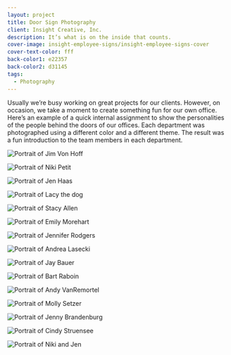 ```yaml
---
layout: project
title: Door Sign Photography
client: Insight Creative, Inc.
description: It’s what is on the inside that counts.
cover-image: insight-employee-signs/insight-employee-signs-cover
cover-text-color: fff
back-color1: e22357
back-color2: d31145
tags:
  - Photography
---
```


Usually we’re busy working on great projects for our clients. However, on occasion, we take a moment to create something fun for our own office. Here’s an example of a quick internal assignment to show the personalities of the people behind the doors of our offices. Each department was photographed using a different color and a different theme. The result was a fun introduction to the team members in each department.

<div class="images">

<img class="half first fit" data-aos="fade-up" data-featherlight="/img/projects/insight-employee-signs/insight-employee-signs-jim.jpg"
alt="Portrait of Jim Von Hoff" src="/img/projects/insight-employee-signs/insight-employee-signs-jim.jpg"
srcset="/img/projects/insight-employee-signs/insight-employee-signs-jim-2400.jpg 2400w,
/img/projects/insight-employee-signs/insight-employee-signs-jim-1800.jpg 1800w,
/img/projects/insight-employee-signs/insight-employee-signs-jim-1200.jpg 1200w,
/img/projects/insight-employee-signs/insight-employee-signs-jim-900.jpg 900w,
/img/projects/insight-employee-signs/insight-employee-signs-jim-600.jpg 600w,
/img/projects/insight-employee-signs/insight-employee-signs-jim-400.jpg 400w" />

<img class="half last fit" data-aos="fade-up" data-featherlight="/img/projects/insight-employee-signs/insight-employee-signs-niki.jpg"
alt="Portrait of Niki Petit" src="/img/projects/insight-employee-signs/insight-employee-signs-niki.jpg"
srcset="/img/projects/insight-employee-signs/insight-employee-signs-niki-2400.jpg 2400w,
/img/projects/insight-employee-signs/insight-employee-signs-niki-1800.jpg 1800w,
/img/projects/insight-employee-signs/insight-employee-signs-niki-1200.jpg 1200w,
/img/projects/insight-employee-signs/insight-employee-signs-niki-900.jpg 900w,
/img/projects/insight-employee-signs/insight-employee-signs-niki-600.jpg 600w,
/img/projects/insight-employee-signs/insight-employee-signs-niki-400.jpg 400w" />

<img class="half first fit" data-aos="fade-up" data-featherlight="/img/projects/insight-employee-signs/insight-employee-signs-jen.jpg"
alt="Portrait of Jen Haas" src="/img/projects/insight-employee-signs/insight-employee-signs-jen.jpg"
srcset="/img/projects/insight-employee-signs/insight-employee-signs-jen-2400.jpg 2400w,
/img/projects/insight-employee-signs/insight-employee-signs-jen-1800.jpg 1800w,
/img/projects/insight-employee-signs/insight-employee-signs-jen-1200.jpg 1200w,
/img/projects/insight-employee-signs/insight-employee-signs-jen-900.jpg 900w,
/img/projects/insight-employee-signs/insight-employee-signs-jen-600.jpg 600w,
/img/projects/insight-employee-signs/insight-employee-signs-jen-400.jpg 400w" />

<img class="half last fit" data-aos="fade-up" data-featherlight="/img/projects/insight-employee-signs/insight-employee-signs-lacy.jpg"
alt="Portrait of Lacy the dog" src="/img/projects/insight-employee-signs/insight-employee-signs-lacy.jpg"
srcset="/img/projects/insight-employee-signs/insight-employee-signs-lacy-2400.jpg 2400w,
/img/projects/insight-employee-signs/insight-employee-signs-lacy-1800.jpg 1800w,
/img/projects/insight-employee-signs/insight-employee-signs-lacy-1200.jpg 1200w,
/img/projects/insight-employee-signs/insight-employee-signs-lacy-900.jpg 900w,
/img/projects/insight-employee-signs/insight-employee-signs-lacy-600.jpg 600w,
/img/projects/insight-employee-signs/insight-employee-signs-lacy-400.jpg 400w" />

<img class="half first fit" data-aos="fade-up" data-featherlight="/img/projects/insight-employee-signs/insight-employee-signs-stacy.jpg"
alt="Portrait of Stacy Allen" src="/img/projects/insight-employee-signs/insight-employee-signs-stacy.jpg"
srcset="/img/projects/insight-employee-signs/insight-employee-signs-stacy-2400.jpg 2400w,
/img/projects/insight-employee-signs/insight-employee-signs-stacy-1800.jpg 1800w,
/img/projects/insight-employee-signs/insight-employee-signs-stacy-1200.jpg 1200w,
/img/projects/insight-employee-signs/insight-employee-signs-stacy-900.jpg 900w,
/img/projects/insight-employee-signs/insight-employee-signs-stacy-600.jpg 600w,
/img/projects/insight-employee-signs/insight-employee-signs-stacy-400.jpg 400w" />

<img class="half last fit" data-aos="fade-up" data-featherlight="/img/projects/insight-employee-signs/insight-employee-signs-emily.jpg"
alt="Portrait of Emily Morehart" src="/img/projects/insight-employee-signs/insight-employee-signs-emily.jpg"
srcset="/img/projects/insight-employee-signs/insight-employee-signs-emily-2400.jpg 2400w,
/img/projects/insight-employee-signs/insight-employee-signs-emily-1800.jpg 1800w,
/img/projects/insight-employee-signs/insight-employee-signs-emily-1200.jpg 1200w,
/img/projects/insight-employee-signs/insight-employee-signs-emily-900.jpg 900w,
/img/projects/insight-employee-signs/insight-employee-signs-emily-600.jpg 600w,
/img/projects/insight-employee-signs/insight-employee-signs-emily-400.jpg 400w" />

<img class="half first fit" data-aos="fade-up" data-featherlight="/img/projects/insight-employee-signs/insight-employee-signs-jennifer.jpg"
alt="Portrait of Jennifer Rodgers" src="/img/projects/insight-employee-signs/insight-employee-signs-jennifer.jpg"
srcset="/img/projects/insight-employee-signs/insight-employee-signs-jennifer-2400.jpg 2400w,
/img/projects/insight-employee-signs/insight-employee-signs-jennifer-1800.jpg 1800w,
/img/projects/insight-employee-signs/insight-employee-signs-jennifer-1200.jpg 1200w,
/img/projects/insight-employee-signs/insight-employee-signs-jennifer-900.jpg 900w,
/img/projects/insight-employee-signs/insight-employee-signs-jennifer-600.jpg 600w,
/img/projects/insight-employee-signs/insight-employee-signs-jennifer-400.jpg 400w" />

<img class="half last fit" data-aos="fade-up" data-featherlight="/img/projects/insight-employee-signs/insight-employee-signs-andrea.jpg"
alt="Portrait of Andrea Lasecki" src="/img/projects/insight-employee-signs/insight-employee-signs-andrea.jpg"
srcset="/img/projects/insight-employee-signs/insight-employee-signs-andrea-2400.jpg 2400w,
/img/projects/insight-employee-signs/insight-employee-signs-andrea-1800.jpg 1800w,
/img/projects/insight-employee-signs/insight-employee-signs-andrea-1200.jpg 1200w,
/img/projects/insight-employee-signs/insight-employee-signs-andrea-900.jpg 900w,
/img/projects/insight-employee-signs/insight-employee-signs-andrea-600.jpg 600w,
/img/projects/insight-employee-signs/insight-employee-signs-andrea-400.jpg 400w" />

<img class="half first fit" data-aos="fade-up" data-featherlight="/img/projects/insight-employee-signs/insight-employee-signs-jay.jpg"
alt="Portrait of Jay Bauer" src="/img/projects/insight-employee-signs/insight-employee-signs-jay.jpg"
srcset="/img/projects/insight-employee-signs/insight-employee-signs-jay-2400.jpg 2400w,
/img/projects/insight-employee-signs/insight-employee-signs-jay-1800.jpg 1800w,
/img/projects/insight-employee-signs/insight-employee-signs-jay-1200.jpg 1200w,
/img/projects/insight-employee-signs/insight-employee-signs-jay-900.jpg 900w,
/img/projects/insight-employee-signs/insight-employee-signs-jay-600.jpg 600w,
/img/projects/insight-employee-signs/insight-employee-signs-jay-400.jpg 400w" />

<img class="half last fit" data-aos="fade-up" data-featherlight="/img/projects/insight-employee-signs/insight-employee-signs-bart.jpg"
alt="Portrait of Bart Raboin" src="/img/projects/insight-employee-signs/insight-employee-signs-bart.jpg"
srcset="/img/projects/insight-employee-signs/insight-employee-signs-bart-2400.jpg 2400w,
/img/projects/insight-employee-signs/insight-employee-signs-bart-1800.jpg 1800w,
/img/projects/insight-employee-signs/insight-employee-signs-bart-1200.jpg 1200w,
/img/projects/insight-employee-signs/insight-employee-signs-bart-900.jpg 900w,
/img/projects/insight-employee-signs/insight-employee-signs-bart-600.jpg 600w,
/img/projects/insight-employee-signs/insight-employee-signs-bart-400.jpg 400w" />

<img class="half first fit" data-aos="fade-up" data-featherlight="/img/projects/insight-employee-signs/insight-employee-signs-andy.jpg"
alt="Portrait of Andy VanRemortel" src="/img/projects/insight-employee-signs/insight-employee-signs-andy.jpg"
srcset="/img/projects/insight-employee-signs/insight-employee-signs-andy-2400.jpg 2400w,
/img/projects/insight-employee-signs/insight-employee-signs-andy-1800.jpg 1800w,
/img/projects/insight-employee-signs/insight-employee-signs-andy-1200.jpg 1200w,
/img/projects/insight-employee-signs/insight-employee-signs-andy-900.jpg 900w,
/img/projects/insight-employee-signs/insight-employee-signs-andy-600.jpg 600w,
/img/projects/insight-employee-signs/insight-employee-signs-andy-400.jpg 400w" />

<img class="half last fit" data-aos="fade-up" data-featherlight="/img/projects/insight-employee-signs/insight-employee-signs-molly.jpg"
alt="Portrait of Molly Setzer" src="/img/projects/insight-employee-signs/insight-employee-signs-molly.jpg"
srcset="/img/projects/insight-employee-signs/insight-employee-signs-molly-2400.jpg 2400w,
/img/projects/insight-employee-signs/insight-employee-signs-molly-1800.jpg 1800w,
/img/projects/insight-employee-signs/insight-employee-signs-molly-1200.jpg 1200w,
/img/projects/insight-employee-signs/insight-employee-signs-molly-900.jpg 900w,
/img/projects/insight-employee-signs/insight-employee-signs-molly-600.jpg 600w,
/img/projects/insight-employee-signs/insight-employee-signs-molly-400.jpg 400w" />

<img class="half first fit" data-aos="fade-up" data-featherlight="/img/projects/insight-employee-signs/insight-employee-signs-jenny.jpg"
alt="Portrait of Jenny Brandenburg" src="/img/projects/insight-employee-signs/insight-employee-signs-jenny.jpg"
srcset="/img/projects/insight-employee-signs/insight-employee-signs-jenny-2400.jpg 2400w,
/img/projects/insight-employee-signs/insight-employee-signs-jenny-1800.jpg 1800w,
/img/projects/insight-employee-signs/insight-employee-signs-jenny-1200.jpg 1200w,
/img/projects/insight-employee-signs/insight-employee-signs-jenny-900.jpg 900w,
/img/projects/insight-employee-signs/insight-employee-signs-jenny-600.jpg 600w,
/img/projects/insight-employee-signs/insight-employee-signs-jenny-400.jpg 400w" />

<img class="half last fit" data-aos="fade-up" data-featherlight="/img/projects/insight-employee-signs/insight-employee-signs-cindy.jpg"
alt="Portrait of Cindy Struensee" src="/img/projects/insight-employee-signs/insight-employee-signs-cindy.jpg"
srcset="/img/projects/insight-employee-signs/insight-employee-signs-cindy-2400.jpg 2400w,
/img/projects/insight-employee-signs/insight-employee-signs-cindy-1800.jpg 1800w,
/img/projects/insight-employee-signs/insight-employee-signs-cindy-1200.jpg 1200w,
/img/projects/insight-employee-signs/insight-employee-signs-cindy-900.jpg 900w,
/img/projects/insight-employee-signs/insight-employee-signs-cindy-600.jpg 600w,
/img/projects/insight-employee-signs/insight-employee-signs-cindy-400.jpg 400w" />

<img class="full fit" data-aos="fade-up" data-featherlight="/img/projects/insight-employee-signs/insight-employee-signs-niki-jen.jpg"
alt="Portrait of Niki and Jen" src="/img/projects/insight-employee-signs/insight-employee-signs-niki-jen.jpg"
srcset="/img/projects/insight-employee-signs/insight-employee-signs-niki-jen-2400.jpg 2400w,
/img/projects/insight-employee-signs/insight-employee-signs-niki-jen-1800.jpg 1800w,
/img/projects/insight-employee-signs/insight-employee-signs-niki-jen-1200.jpg 1200w,
/img/projects/insight-employee-signs/insight-employee-signs-niki-jen-900.jpg 900w,
/img/projects/insight-employee-signs/insight-employee-signs-niki-jen-600.jpg 600w,
/img/projects/insight-employee-signs/insight-employee-signs-niki-jen-400.jpg 400w" />

</div>
